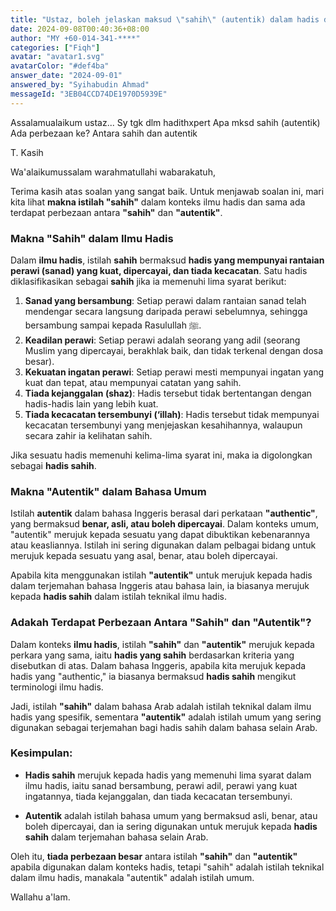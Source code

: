 ```yaml
---
title: "Ustaz, boleh jelaskan maksud \"sahih\" (autentik) dalam hadis dan adakah perbezaannya dengan \"autentik\"?"
date: 2024-09-08T00:40:36+08:00
author: "MY +60-014-341-****"
categories: ["Fiqh"]
avatar: "avatar1.svg"
avatarColor: "#def4ba"
answer_date: "2024-09-01"
answered_by: "Syihabudin Ahmad"
messageId: "3EB04CCD74DE1970D5939E"
---
```


Assalamualaikum ustaz... 
Sy tgk dlm hadithxpert
Apa mksd sahih (autentik)
Ada perbezaan ke? Antara sahih dan autentik 

T. Kasih

<!--more-->

Wa'alaikumussalam warahmatullahi wabarakatuh,

Terima kasih atas soalan yang sangat baik. Untuk menjawab soalan ini, mari kita lihat **makna istilah "sahih"** dalam konteks ilmu hadis dan sama ada terdapat perbezaan antara **"sahih"** dan **"autentik"**.

### **Makna "Sahih" dalam Ilmu Hadis**

Dalam **ilmu hadis**, istilah **sahih** bermaksud **hadis yang mempunyai rantaian perawi (sanad) yang kuat, dipercayai, dan tiada kecacatan**. Satu hadis diklasifikasikan sebagai **sahih** jika ia memenuhi lima syarat berikut:

1. **Sanad yang bersambung**: Setiap perawi dalam rantaian sanad telah mendengar secara langsung daripada perawi sebelumnya, sehingga bersambung sampai kepada Rasulullah ﷺ.
2. **Keadilan perawi**: Setiap perawi adalah seorang yang adil (seorang Muslim yang dipercayai, berakhlak baik, dan tidak terkenal dengan dosa besar).
3. **Kekuatan ingatan perawi**: Setiap perawi mesti mempunyai ingatan yang kuat dan tepat, atau mempunyai catatan yang sahih.
4. **Tiada kejanggalan (shaz)**: Hadis tersebut tidak bertentangan dengan hadis-hadis lain yang lebih kuat.
5. **Tiada kecacatan tersembunyi (‘illah)**: Hadis tersebut tidak mempunyai kecacatan tersembunyi yang menjejaskan kesahihannya, walaupun secara zahir ia kelihatan sahih.

Jika sesuatu hadis memenuhi kelima-lima syarat ini, maka ia digolongkan sebagai **hadis sahih**.

### **Makna "Autentik" dalam Bahasa Umum**

Istilah **autentik** dalam bahasa Inggeris berasal dari perkataan **"authentic"**, yang bermaksud **benar, asli, atau boleh dipercayai**. Dalam konteks umum, "autentik" merujuk kepada sesuatu yang dapat dibuktikan kebenarannya atau keasliannya. Istilah ini sering digunakan dalam pelbagai bidang untuk merujuk kepada sesuatu yang asal, benar, atau boleh dipercayai.

Apabila kita menggunakan istilah **"autentik"** untuk merujuk kepada hadis dalam terjemahan bahasa Inggeris atau bahasa lain, ia biasanya merujuk kepada **hadis sahih** dalam istilah teknikal ilmu hadis.

### **Adakah Terdapat Perbezaan Antara "Sahih" dan "Autentik"?**

Dalam konteks **ilmu hadis**, istilah **"sahih"** dan **"autentik"** merujuk kepada perkara yang sama, iaitu **hadis yang sahih** berdasarkan kriteria yang disebutkan di atas. Dalam bahasa Inggeris, apabila kita merujuk kepada hadis yang "authentic," ia biasanya bermaksud **hadis sahih** mengikut terminologi ilmu hadis.

Jadi, istilah **"sahih"** dalam bahasa Arab adalah istilah teknikal dalam ilmu hadis yang spesifik, sementara **"autentik"** adalah istilah umum yang sering digunakan sebagai terjemahan bagi hadis sahih dalam bahasa selain Arab.

### **Kesimpulan:**

- **Hadis sahih** merujuk kepada hadis yang memenuhi lima syarat dalam ilmu hadis, iaitu sanad bersambung, perawi adil, perawi yang kuat ingatannya, tiada kejanggalan, dan tiada kecacatan tersembunyi.
  
- **Autentik** adalah istilah bahasa umum yang bermaksud asli, benar, atau boleh dipercayai, dan ia sering digunakan untuk merujuk kepada **hadis sahih** dalam terjemahan bahasa selain Arab.

Oleh itu, **tiada perbezaan besar** antara istilah **"sahih"** dan **"autentik"** apabila digunakan dalam konteks hadis, tetapi "sahih" adalah istilah teknikal dalam ilmu hadis, manakala "autentik" adalah istilah umum.

Wallahu a'lam.
